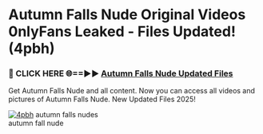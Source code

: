 # Autumn Falls Nude Original Videos 0nlyFans Leaked - Files Updated! (4pbh)

<h3>🔴 CLICK HERE 🌐==►► <a href="https://tinyurl.com/52m3yx9h" rel="nofollow">Autumn Falls Nude Updated Files</a></h3>

Get Autumn Falls Nude and all content. Now you can access all videos and pictures of Autumn Falls Nude. New Updated Files 2025!

[![4pbh](https://i.imgur.com/TnHtlc8.gif)](https://tinyurl.com/52m3yx9h)
autumn falls nudes<br>
autumn fall nude